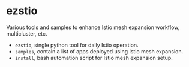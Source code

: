 # ezstio

Various tools and samples to enhance Istio mesh expansion workflow, multicluster, etc.

- `ezstio`, single python tool for daily Istio operation.
- `samples`, contain a list of apps deployed using Istio mesh expansion.
- `install`, bash automation script for Istio mesh expansion setup.
